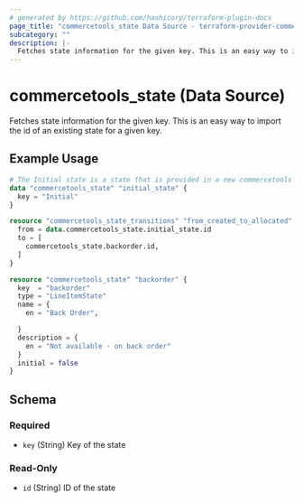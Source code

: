 ```yaml
---
# generated by https://github.com/hashicorp/terraform-plugin-docs
page_title: "commercetools_state Data Source - terraform-provider-commercetools"
subcategory: ""
description: |-
  Fetches state information for the given key. This is an easy way to import the id of an existing state for a given key.
---
```


# commercetools_state (Data Source)

Fetches state information for the given key. This is an easy way to import the id of an existing state for a given key.

## Example Usage

```terraform
# The Initial state is a state that is provided in a new commercetools environment by default
data "commercetools_state" "initial_state" {
  key = "Initial"
}

resource "commercetools_state_transitions" "from_created_to_allocated" {
  from = data.commercetools_state.initial_state.id
  to = [
    commercetools_state.backorder.id,
  ]
}

resource "commercetools_state" "backorder" {
  key  = "backorder"
  type = "LineItemState"
  name = {
    en = "Back Order",

  }
  description = {
    en = "Not available - on back order"
  }
  initial = false
}
```

<!-- schema generated by tfplugindocs -->
## Schema

### Required

- `key` (String) Key of the state

### Read-Only

- `id` (String) ID of the state
